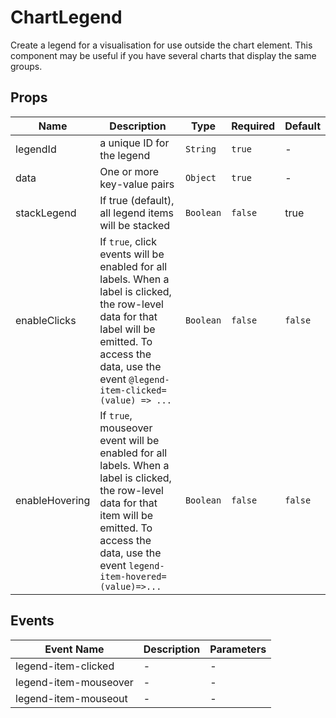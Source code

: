 # ChartLegend

Create a legend for a visualisation for use outside the chart element. This component may be useful if you have several charts that display the same groups. 

## Props

<!-- @vuese:ChartLegend:props:start -->
|Name|Description|Type|Required|Default|
|---|---|---|---|---|
|legendId|a unique ID for the legend|`String`|`true`|-|
|data|One or more key-value pairs|`Object`|`true`|-|
|stackLegend|If true (default), all legend items will be stacked|`Boolean`|`false`|true|
|enableClicks|If `true`, click events will be enabled for all labels. When a label is clicked, the row-level data for that label will be emitted. To access the data, use the event `@legend-item-clicked=(value) => ...`|`Boolean`|`false`|`false`|
|enableHovering|If `true`, mouseover event will be enabled for all labels. When a label is clicked, the row-level data for that item will be emitted. To access the data, use the event `legend-item-hovered=(value)=>...`|`Boolean`|`false`|`false`|

<!-- @vuese:ChartLegend:props:end -->


## Events

<!-- @vuese:ChartLegend:events:start -->
|Event Name|Description|Parameters|
|---|---|---|
|legend-item-clicked|-|-|
|legend-item-mouseover|-|-|
|legend-item-mouseout|-|-|

<!-- @vuese:ChartLegend:events:end -->


